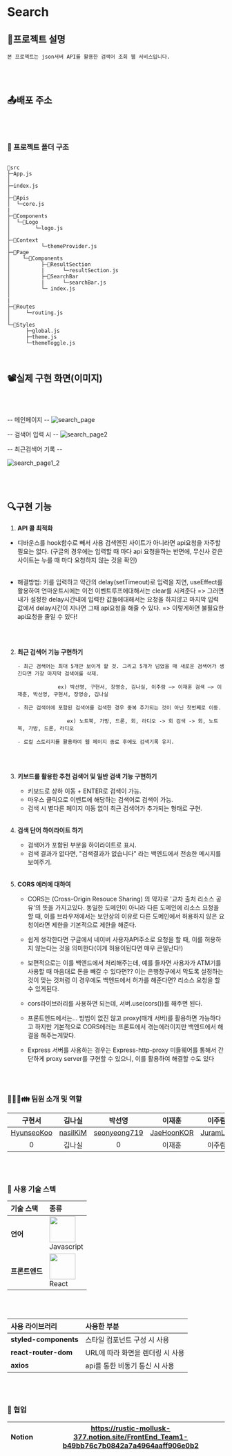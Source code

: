 # Search

## 📝프로젝트 설명

    본 프로젝트는 json서버 API를 활용한 검색어 조회 웹 서비스입니다.

<br></br>

## 📤배포 주소

<br></br>

### 📁 프로젝트 폴더 구조

```

📂src
├─App.js
│
├─index.js
│
├─📂Apis
│  └─core.js
|
├─📂Components
│  └─📂Logo
│        └─logo.js
│
├─📂Context
│          └─themeProvider.js
├─📂Page
│    └─📂Components
│          ├─📂ResultSection
│          |      └─resultSection.js
│          ├─📂SearchBar
│          |      └─searchBar.js
│          └─ index.js
│
|
├─📂Routes
│     └─routing.js
│
└─📂Styles
      ├─global.js
      ├─theme.js
      └─themeToggle.js



```

## 📽실제 구현 화면(이미지)

<br></br>

-- 메인페이지 --
![search_page](https://user-images.githubusercontent.com/117559842/229358881-97049340-192b-49d0-99d9-209e8fefc2a3.png)


-- 검색어 입력 시 --
![search_page2](https://user-images.githubusercontent.com/117559842/229359125-6d23a279-76f9-49ec-85a3-108fefae51c4.png)


-- 최근검색어 기록 --

![search_page1_2](https://user-images.githubusercontent.com/117559842/229359149-7a261d32-e8a6-4005-81c9-952a448956b7.png)

<br></br>

## 🔍구현 기능

1.  **API 콜 최적화**

- 디바운스를 hook함수로 빼서 사용
  검색엔진 사이트가 아니라면 api요청을 자주할 필요는 없다. (구글의 경우에는 입력할 때 마다 api 요청을하는 반면에, 무신사 같은 사이트는 누를 때 마다 요청하지 않는 것을 확인)
  <br></br>

- 해결방법: 키를 입력하고 약간의 delay(setTimeout)로 입력을 지연, useEffect를활용하여 언마운트시에는 이전 이벤트루프에대해서는 clear를 시켜준다
  => 그러면 내가 설정한 delay시간내에 입력한 값들에대해서는 요청을 하지않고 마지막 입력 값에서 delay시간이 지나면 그때 api요청을 해줄 수 있다.
  => 이렇게하면 불필요한 api요청을 줄일 수 있다!

<br></br>

2.  **최근 검색어 기능 구현하기**

        - 최근 검색어는 최대 5개만 보이게 할 것. 그리고 5개가 넘었을 때 새로운 검색어가 생긴다면 가장 마지막 검색어를 삭제.

                     ex) 박선영, 구현서, 장영승, 김나실, 이주람 —> 이재훈 검색 —> 이재훈, 박선영, 구현서, 장영승, 김나실

        - 최근 검색어에 포함된 검색어를 검색한 경우 중복 추가되는 것이 아닌 첫번째로 이동.

                        ex) 노트북, 가방, 드론, 회, 라디오 -> 회 검색 -> 회, 노트북, 가방, 드론, 라디오

        - 로컬 스토리지를 활용하여 웹 페이지 종료 후에도 검색기록 유지.

    <br></br>

3.  **키보드를 활용한 추천 검색어 및 일반 검색 기능 구현하기**

    - 키보드로 상하 이동 + ENTER로 검색이 가능.
    - 마우스 클릭으로 이벤트에 해당하는 검색어로 검색이 가능.
    - 검색 시 별다른 페이지 이동 없이 최근 검색어가 추가되는 형태로 구현.
      <br></br>

4.  **검색 단어 하이라이트 하기**

    - 검색어가 포함된 부분을 하이라이트로 표시.
    - 검색 결과가 없다면, "검색결과가 없습니다" 라는 백엔드에서 전송한 메시지를 보여주기.
      <br></br>

5.  **CORS 에러에 대하여**

    - CORS는 (Cross-Origin Resouce Sharing) 의 약자로 '교차 출처 리소스 공유'의 뜻을 가지고있다.
      동일한 도메인이 아니라 다른 도메인에 리소스 요청을 할 때, 이를 브라우저에서는 보안상의 이유로 다른 도메인에서 허용하지 않은 요청이라면 제한을 기본적으로 제한을 해준다.
    - 쉽게 생각한다면 구글에서 네이버 사용자API주소로 요청을 할 때, 이를 허용하지 않는다는 것을 의미한다(이게 허용이된다면 매우 큰일난다!)
    - 보편적으로는 이를 백엔드에서 처리해주는데, 예를 들자면 사용자가 ATM기를 사용할 때 마음대로 돈을 빼갈 수 있다면?? 이는 은행창구에서 막도록 설정하는 것이 맞는 것처럼 이 경우에도 백엔드에서 허가를 해준다면? 리소스 요청을 할 수 있게된다.
    - cors라이브러리를 사용하면 되는데, 서버.use(cors())를 해주면 된다.

    - 프론트엔드에서는... 방법이 없진 않고 proxy(매개 서버)를 활용하면 가능하다고 하지만 기본적으로 CORS에러는 프론트에서 겪는에러이지만 백엔드에서 해결을 해주는게맞다.

    - Express 서버를 사용하는 경우는 Express-http-proxy 미들웨어를 통해서 간단하게 proxy server를 구현할 수 있으니, 이를 활용하여 해결할 수도 있다

<br></br>

### 👨‍👩‍👧👪 팀원 소개 및 역할

|                   구현서                    |                 김나실                  |                     박선영                      |                   이재훈                    |                 이주람                  |                       장영승                        |
| :-----------------------------------------: | :-------------------------------------: | :---------------------------------------------: | :-----------------------------------------: | :-------------------------------------: | :-------------------------------------------------: |
| [HyunseoKoo](https://github.com/HyunseoKoo) | [nasilKiM](https://github.com/nasilKiM) | [seonyeong719](https://github.com/seonyeong719) | [JaeHoonKOR](https://github.com/JaeHoonKOR) | [JuramLee](https://github.com/JuramLee) | [YoungSeungJang](https://github.com/YoungSeungJang) |
|                      0                      |                 김나실                  |                        0                        |                   이재훈                    |                 이주람                  |                          0                          |

<br></br>

### 🔧 사용 기술 스텍

| 기술 스택      | 종류                                                                                                                                             |
| :------------- | :----------------------------------------------------------------------------------------------------------------------------------------------- |
| **언어**       | <img  width="60" src="https://user-images.githubusercontent.com/112946860/225957694-7e3b3669-9216-4271-a7c8-555c8976368b.png" /><br />Javascript |
| **프론트엔드** | <img width="60" src="https://user-images.githubusercontent.com/112946860/225957071-10a74540-d7b5-457c-821e-91547e62a429.png" /><br />React       |

<br></br>

| 사용 라이브러리       | 사용한 부분                      |
| :-------------------- | :------------------------------- |
| **styled-components** | 스타일 컴포넌트 구성 시 사용     |
| **react-router-dom**  | URL에 따라 화면을 렌더링 시 사용 |
| **axios**             | api를 통한 비동기 통신 시 사용   |

<br></br>

### 🤝 협업

| Notion | https://rustic-mollusk-377.notion.site/FrontEnd_Team1-b49bb76c7b0842a7a4964aaff906e0b2 |
| ------ | -------------------------------------------------------------------------------------- |
